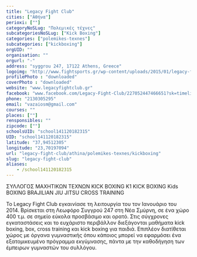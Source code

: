 ```yaml
---
title: "Legacy Fight Club"
cities: ["Αθήνα"]
perioxi: [""]
categoryNoSLug: "Πολεμικές τέχνες"
subcategoriesNoSLug: ["Kick Boxing"]
categories: ["polemikes-texnes"]
subcategories: ["kickboxing"]
orgUID: ""
organisation: ""
orgurl: "-"
address: "syggrou 247, 17122 Athens, Greece"
logoimg: "http://www.fightsports.gr/wp-content/uploads/2015/01/legacy-fight-club-logo.jpg"
profilePhoto : "downloaded"
coverPhoto : "downloaded"
website: "www.legacyfightclub.gr"
facebook: "www.facebook.com/Legacy-Fight-Club/227052447466651?sk=timeline"
phone: "2130305295"
email: "vazaiosm@gmail.com"
courses: ""
places: [""]
rensponsibles: ""
zipcode: [""]
schoolsUID: "school141120182315"
UID: "school141120182315"
latitude: "37,94512305"
longitude: "23,70197094"
url: "legacy-fight-club/athina/polemikes-texnes/kickboxing"
slug: "legacy-fight-club"
aliases:
    - /school141120182315
---
```



ΣΥΛΛΟΓΟΣ ΜΑΧΗΤΙΚΩΝ ΤΕΧΝΩΝ KICK BOXING K1 KICK BOXING Kids BOXING BRAJILIAN JIU JITSU CROSS TRAINING

Το Legacy Fight Club εγκαινίασε τη λειτουργία του τον Ιανουάριο του 2014. Βρίσκεται στη Λεωφόρο Συγγρού 247 στη Νέα Σμύρνη, σε ένα χώρο 400 τ.μ. σε σημείο εύκολα προσβάσιμο και ορατό. Στις σύγχρονες εγκαταστάσεις και το ευχάριστο περιβάλλον διεξάγονται μαθήματα kick boxing, box, cross training και kick boxing για παιδιά. Επιπλέον διατίθεται χώρος με όργανα γυμναστικής όπου κάποιος μπορεί να εφαρμόσει ένα εξατομικευμένο πρόγραμμα εκγύμνασης, πάντα με την καθοδήγηση των έμπειρων γυμναστών του συλλόγου.